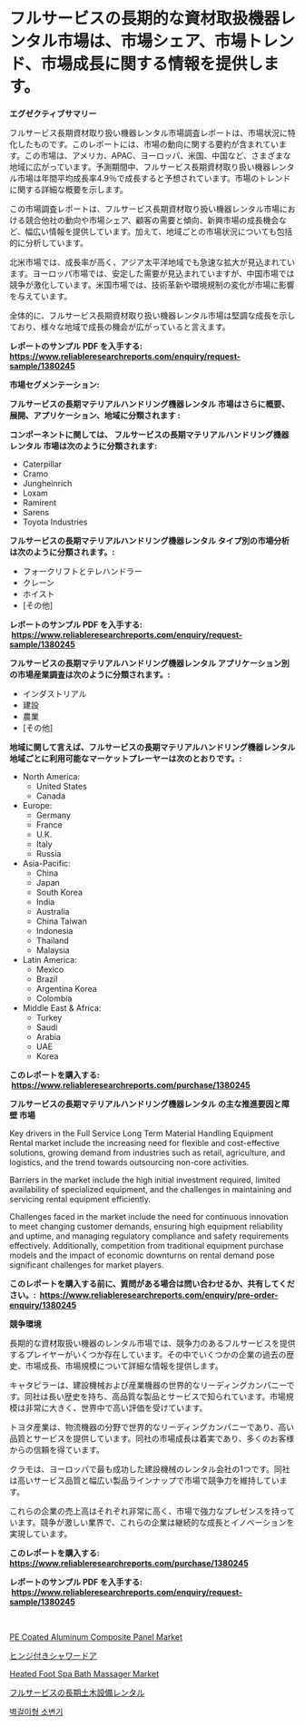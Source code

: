 <p><h1>フルサービスの長期的な資材取扱機器レンタル市場は、市場シェア、市場トレンド、市場成長に関する情報を提供します。</h1></p><p><strong>エグゼクティブサマリー</strong></p>
<p><p>フルサービス長期資材取り扱い機器レンタル市場調査レポートは、市場状況に特化したものです。このレポートには、市場の動向に関する要約が含まれています。この市場は、アメリカ、APAC、ヨーロッパ、米国、中国など、さまざまな地域に広がっています。予測期間中、フルサービス長期資材取り扱い機器レンタル市場は年間平均成長率4.9％で成長すると予想されています。市場のトレンドに関する詳細な概要を示します。</p><p>この市場調査レポートは、フルサービス長期資材取り扱い機器レンタル市場における競合他社の動向や市場シェア、顧客の需要と傾向、新興市場の成長機会など、幅広い情報を提供しています。加えて、地域ごとの市場状況についても包括的に分析しています。</p><p>北米市場では、成長率が高く、アジア太平洋地域でも急速な拡大が見込まれています。ヨーロッパ市場では、安定した需要が見込まれていますが、中国市場では競争が激化しています。米国市場では、技術革新や環境規制の変化が市場に影響を与えています。</p><p>全体的に、フルサービス長期資材取り扱い機器レンタル市場は堅調な成長を示しており、様々な地域で成長の機会が広がっていると言えます。</p></p>
<p><strong>レポートのサンプル PDF を入手する: <a href="https://www.reliableresearchreports.com/enquiry/request-sample/1380245">https://www.reliableresearchreports.com/enquiry/request-sample/1380245</a></strong></p>
<p><strong>市場セグメンテーション:</strong></p>
<p><strong> フルサービスの長期マテリアルハンドリング機器レンタル 市場はさらに概要、展開、アプリケーション、地域に分類されます :</strong></p>
<p><strong>コンポーネントに関しては、 フルサービスの長期マテリアルハンドリング機器レンタル 市場は次のように分類されます: &nbsp;</strong></p>
<p><ul><li>Caterpillar</li><li>Cramo</li><li>Jungheinrich</li><li>Loxam</li><li>Ramirent</li><li>Sarens</li><li>Toyota Industries</li></ul></p>
<p><strong> フルサービスの長期マテリアルハンドリング機器レンタル タイプ別の市場分析は次のように分類されます。:</strong></p>
<p><ul><li>フォークリフトとテレハンドラー</li><li>クレーン</li><li>ホイスト</li><li>[その他]</li></ul></p>
<p><strong>レポートのサンプル PDF を入手する: &nbsp;<a href="https://www.reliableresearchreports.com/enquiry/request-sample/1380245">https://www.reliableresearchreports.com/enquiry/request-sample/1380245</a></strong></p>
<p><strong> フルサービスの長期マテリアルハンドリング機器レンタル アプリケーション別の市場産業調査は次のように分類されます。:</strong></p>
<p><ul><li>インダストリアル</li><li>建設</li><li>農業</li><li>[その他]</li></ul></p>
<p><strong>地域に関して言えば、フルサービスの長期マテリアルハンドリング機器レンタル 地域ごとに利用可能なマーケットプレーヤーは次のとおりです。:</strong></p>
<p><ul>
    <li>
        North America:
        <ul>
            <li>United States</li>
            <li>Canada</li>
        </ul>
    </li>
    <li>
        Europe:
        <ul>
            <li>Germany</li>
            <li>France</li>
            <li>U.K.</li>
            <li>Italy</li>
            <li>Russia</li>
        </ul>
    </li>
    <li>
        Asia-Pacific:
        <ul>
            <li>China</li>
            <li>Japan</li>
            <li>South Korea</li>
            <li>India</li>
            <li>Australia</li>
            <li>China Taiwan</li>
            <li>Indonesia</li>
            <li>Thailand</li>
            <li>Malaysia</li>
        </ul>
    </li>
    <li>
        Latin America:
        <ul>
            <li>Mexico</li>
            <li>Brazil</li>
            <li>Argentina Korea</li>
            <li>Colombia</li>
        </ul>
    </li>
    <li>
        Middle East & Africa:
        <ul>
            <li>Turkey</li>
            <li>Saudi</li>
            <li>Arabia</li>
            <li>UAE</li>
            <li>Korea</li>
        </ul>
    </li>
    </ul></p>
<p><strong>このレポートを購入する: &nbsp;<a href="https://www.reliableresearchreports.com/purchase/1380245">https://www.reliableresearchreports.com/purchase/1380245</a></strong></p>
<p><strong>フルサービスの長期マテリアルハンドリング機器レンタル の主な推進要因と障壁 市場</strong></p>
<p><p>Key drivers in the Full Service Long Term Material Handling Equipment Rental market include the increasing need for flexible and cost-effective solutions, growing demand from industries such as retail, agriculture, and logistics, and the trend towards outsourcing non-core activities.</p><p>Barriers in the market include the high initial investment required, limited availability of specialized equipment, and the challenges in maintaining and servicing rental equipment efficiently.</p><p>Challenges faced in the market include the need for continuous innovation to meet changing customer demands, ensuring high equipment reliability and uptime, and managing regulatory compliance and safety requirements effectively. Additionally, competition from traditional equipment purchase models and the impact of economic downturns on rental demand pose significant challenges for market players.</p></p>
<p><strong>このレポートを購入する前に、質問がある場合は問い合わせるか、共有してください。:&nbsp; <a href="https://www.reliableresearchreports.com/enquiry/pre-order-enquiry/1380245">https://www.reliableresearchreports.com/enquiry/pre-order-enquiry/1380245</a></strong></p>
<p><strong>競争環境</strong></p>
<p><p>長期的な資材取扱い機器のレンタル市場では、競争力のあるフルサービスを提供するプレイヤーがいくつか存在しています。その中でいくつかの企業の過去の歴史、市場成長、市場規模について詳細な情報を提供します。</p><p>キャタピラーは、建設機械および産業機器の世界的なリーディングカンパニーです。同社は長い歴史を持ち、高品質な製品とサービスで知られています。市場規模は非常に大きく、世界中で高い評価を受けています。</p><p>トヨタ産業は、物流機器の分野で世界的なリーディングカンパニーであり、高い品質とサービスを提供しています。同社の市場成長は着実であり、多くのお客様からの信頼を得ています。</p><p>クラモは、ヨーロッパで最も成功した建設機械のレンタル会社の1つです。同社は高いサービス品質と幅広い製品ラインナップで市場で競争力を維持しています。</p><p>これらの企業の売上高はそれぞれ非常に高く、市場で強力なプレゼンスを持っています。競争が激しい業界で、これらの企業は継続的な成長とイノベーションを実現しています。</p></p>
<p><strong>このレポートを購入する: &nbsp; <a href="https://www.reliableresearchreports.com/purchase/1380245">https://www.reliableresearchreports.com/purchase/1380245</a></strong></p>
<p><strong>レポートのサンプル PDF を入手する: &nbsp;<a href="https://www.reliableresearchreports.com/enquiry/request-sample/1380245">https://www.reliableresearchreports.com/enquiry/request-sample/1380245</a></strong><strong></strong></p>
<p>&nbsp;</p>
<p><p><a href="https://github.com/lbird53714/Market-Research-Report-List-3/blob/main/pe-coated-aluminum-composite-panel-market.md">PE Coated Aluminum Composite Panel Market</a></p><p><a href="https://medium.com/@henriettemills1/%E3%83%92%E3%83%B3%E3%82%B8%E4%BB%98%E3%81%8D%E3%82%B7%E3%83%A3%E3%83%AF%E3%83%BC%E3%83%89%E3%82%A2%E5%B8%82%E5%A0%B4%E3%81%AE%E5%88%86%E6%9E%90-%E3%82%B0%E3%83%AD%E3%83%BC%E3%83%90%E3%83%AB%E7%94%A3%E6%A5%AD%E3%81%AE%E5%B1%95%E6%9C%9B%E3%81%A8%E4%BA%88%E6%B8%AC-2024%E5%B9%B4%E3%81%8B%E3%82%892031%E5%B9%B4-24e6922b9657">ヒンジ付きシャワードア</a></p><p><a href="https://issuu.com/reportprime-2/docs/heated-foot-spa-bath-massager-market-size-2030.ppt">Heated Foot Spa Bath Massager Market</a></p><p><a href="https://github.com/sghwr779811674/Market-Research-Report-List-1/blob/main/3221088192912.md">フルサービスの長期土木設備レンタル</a></p><p><a href="https://medium.com/@ethanmorar2011/%EB%B2%BD%EA%B1%B8%EC%9D%B4-%EC%86%8C%EB%B3%80%EA%B8%B0-%EC%8B%9C%EC%9E%A5-%EB%B6%84%EC%84%9D-cagr-%EC%8B%9C%EC%9E%A5-%EC%84%B8%EB%B6%84%ED%99%94-%EB%B0%8F-%EA%B8%80%EB%A1%9C%EB%B2%8C-%EC%82%B0%EC%97%85-%EA%B0%9C%EC%9A%94-2adb04adc2bd">벽걸이형 소변기</a></p></p>